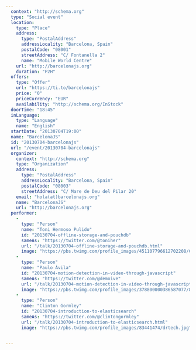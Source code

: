 ```yaml
---
  context: "http://schema.org"
  type: "Social event"
  location: 
    type: "Place"
    address: 
      type: "PostalAddress"
      addressLocality: "Barcelona, Spain"
      postalCode: "08001"
      streetAddress: "C/ Fontanella 2"
      name: "Mobile World Centre"
    url: "http://barcelonajs.org"
    duration: "P2H"
  offers: 
    type: "Offer"
    url: "https://ti.to/barcelonajs"
    price: "0"
    priceCurrency: "EUR"
    availability: "http://schema.org/InStock"
  doorTime: "18:45"
  inLanguage: 
    type: "Language"
    name: "English"
  startDate: "20130704T19:00"
  name: "BarcelonaJS"
  id: "20130704-barcelonajs"
  url: "/event/20130704-barcelonajs"
  organizer: 
    context: "http://schema.org"
    type: "Organization"
    address: 
      type: "PostalAddress"
      addressLocality: "Barcelona, Spain"
      postalCode: "08003"
      streetAddress: "C/ Mare de Deu del Pilar 20"
    email: "hola(at)barcelonajs.org"
    name: "BarcelonaJS"
    url: "http://barcelonajs.org"
  performer: 
    - 
      type: "Person"
      name: "Toni Hermoso Pulido"
      id: "20130704-offline-storage-and-pouchdb"
      sameAs: "https://twitter.com/@toniher"
      url: "/talk/20130704-offline-storage-and-pouchdb.html"
      image: "https://pbs.twimg.com/profile_images/451107796612702208/CDsEX0oa.jpeg"
    - 
      type: "Person"
      name: "Paulo Ávila"
      id: "20130704-motion-detection-in-video-through-javascript"
      sameAs: "https://twitter.com/@demoive"
      url: "/talk/20130704-motion-detection-in-video-through-javascript.html"
      image: "https://pbs.twimg.com/profile_images/378800000386587077/8c68f64601fa8bece24c5dfe15d857a2.jpeg"
    - 
      type: "Person"
      name: "Clinton Gormley"
      id: "20130704-introduction-to-elasticsearch"
      sameAs: "https://twitter.com/@clintongormley"
      url: "/talk/20130704-introduction-to-elasticsearch.html"
      image: "https://pbs.twimg.com/profile_images/83441474/drtech.jpg"


---
```

